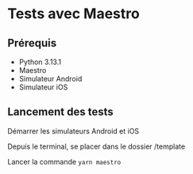 # Tests avec Maestro

## Prérequis

- Python 3.13.1
- Maestro
- Simulateur Android
- Simulateur iOS

## Lancement des tests

Démarrer les simulateurs Android et iOS

Depuis le terminal, se placer dans le dossier /template

Lancer la commande `yarn maestro`
